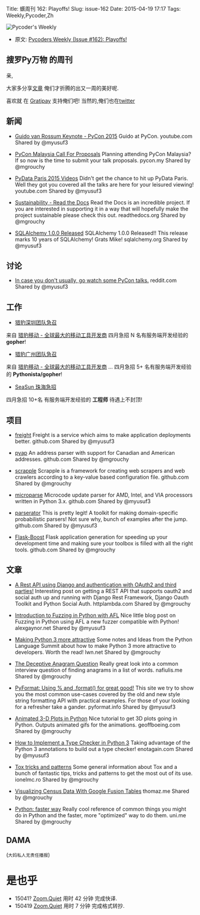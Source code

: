 Title: 蠎周刊 162: Playoffs!
Slug: issue-162
Date: 2015-04-19 17:17
Tags: Weekly,Pycoder,Zh 


![Pycoder's Weekly](https://gallery.mailchimp.com/9735795484d2e4c204da82a29/images/Image_202014_01_22_20at_2010.45.04_20AM9789bf.png)


- 原文: [Pycoders Weekly (Issue #162): Playoffs!](http://us4.campaign-archive2.com/?u=9735795484d2e4c204da82a29&id=50a00cbf9b&e=889f3f6a05)

##  搜罗Py万物 的周刊

亲,



大家多分享[文章](http://pycoders.com/submissions/) 
俺们才折腾的出又一周的美好呢.

喜欢就
在 [Gratipay](https://www.gratipay.com/PycodersWeekly)
支持俺们吧!
当然的,俺们也在[twitter](http://www.twitter.com/pycoders)


## 新闻


- [Guido van Rossum Keynote - PyCon 2015](https://www.youtube.com/watch?v=G-uKNd5TSBw&feature=youtu.be)
Guido at PyCon.
youtube.com
Shared by @myusuf3
 

- [PyCon Malaysia Call For Proposals](http://www.pycon.my/call-for-proposal)
Planning attending PyCon Malaysia? If so now is the time to submit your talk proposals.
pycon.my
Shared by @mgrouchy
 

- [PyData Paris 2015 Videos](https://www.youtube.com/playlist?list=PLzjFI0G5nSsqCLCRa-Iyh5G_yIFn-Bw9G)
Didn't get the chance to hit up PyData Paris. Well they got you covered all the talks are here for your leisured viewing!
youtube.com
Shared by @myusuf3
 

- [Sustainability - Read the Docs](https://readthedocs.org/sustainability/)
Read the Docs is an incredible project. If you are interested in supporting it in a way that will hopefully make the project sustainable please check this out.
readthedocs.org
Shared by @mgrouchy


- [SQLAlchemy 1.0.0 Released](http://www.sqlalchemy.org/blog/2015/04/16/sqlalchemy-1.0.0-released/)
SQLAlchemy 1.0.0 Released!! This release marks 10 years of SQLAlchemy! Grats Mike!
sqlalchemy.org
Shared by @myusuf3
 




## 讨论

- [In case you don't usually, go watch some PyCon talks.](http://www.reddit.com/r/Python/comments/32wgg3/in_case_you_dont_usually_go_watch_some_pycon_talks/)
reddit.com
Shared by @myusuf3




## 工作


- [猎豹深圳团队急召](https://github.com/cheetahmobile/CMBM/wiki/BmSzHr)

来自 [猎豹移动 - 全球最大的移动工具开发商](http://www.cmcm.com/zh-cn/cm-backup/) 
四月急招 N 名有服务端开发经验的 **gopher**!


- [猎豹广州团队急召](https://github.com/cheetahmobile/CMBM/wiki/BmGzHr)

来自 [猎豹移动 - 全球最大的移动工具开发商](http://www.cmcm.com/zh-cn/cm-backup/) ...
四月急招 5+ 名有服务端开发经验的 **Pythonista/gopher**!

- [SeaSun 珠海急招](https://github.com/cheetahmobile/CMBM/wiki/SeaSunZh)

四月急招 10+名 有服务端开发经验的 **工程师** 待遇上不封顶!


## 项目


- [freight](https://github.com/getsentry/freight)
Freight is a service which aims to make application deployments better.
github.com
Shared by @myusuf3
 

- [pyap](https://github.com/vladimarius/pyap)
An address parser with support for Canadian and American addresses.
github.com
Shared by @mgrouchy
 

- [scrapple](https://github.com/scrappleapp/scrapple)
Scrapple is a framework for creating web scrapers and web crawlers according to a key-value based configuration file.
github.com
Shared by @mgrouchy
 

- [microparse](https://github.com/ddcc/microparse)
Microcode update parser for AMD, Intel, and VIA processors written in Python 3.x.
github.com
Shared by @myusuf3
 

- [parserator](https://github.com/datamade/parserator)
This is pretty legit! A toolkit for making domain-specific probabilistic parsers! Not sure why, bunch of examples after the jump.
github.com
Shared by @myusuf3
 

- [Flask-Boost](https://github.com/hustlzp/Flask-Boost)
Flask application generation for speeding up your development time and making sure your toolbox is filled with all the right tools.
github.com
Shared by @mgrouchy



## 文章

- [A Rest API using Django and authentication with OAuth2 and third parties!](http://httplambda.com/a-rest-api-with-django-and-oauthw-authentication/)
Interesting post on getting a REST API that supports oauth2 and social auth up and running with Django Rest Framework, Django Oauth Toolkit and Python Social Auth.
httplambda.com
Shared by @mgrouchy
 

- [Introduction to Fuzzing in Python with AFL](https://alexgaynor.net/2015/apr/13/introduction-to-fuzzing-in-python-with-afl/)
Nice little blog post on Fuzzing in Python using AFL a new fuzzer compatible with Python!
alexgaynor.net
Shared by @myusuf3
 

- [Making Python 3 more attractive](http://lwn.net/SubscriberLink/640179/06c2868dffb2aec3/)
Some notes and Ideas from the Python Language Summit about how to make Python 3 more attractive to developers. Worth the read!
lwn.net
Shared by @mgrouchy
 

- [The Deceptive Anagram Question](http://nafiulis.me/the-deceptive-anagram-question.html)
Really great look into a common interview question of finding anagrams in a list of words.
nafiulis.me
Shared by @mgrouchy
 

- [PyFormat: Using % and .format() for great good!](http://pyformat.info/)
This site we try to show you the most common use-cases covered by the old and new style string formatting API with practical examples. For those of your looking for a refresher take a gander.
pyformat.info
Shared by @myusuf3
 

- [Animated 3-D Plots in Python](http://geoffboeing.com/2015/04/animated-3d-plots-python/)
Nice tutorial to get 3D plots going in Python. Outputs animated gifs for the animations.
geoffboeing.com
Shared by @mgrouchy
 

- [How to Implement a Type Checker in Python 3](http://www.enotagain.com/essays/how-to-implement-a-type-checker-in-python-3.html)
Taking advantage of the Python 3 annotations to build out a type checker!
enotagain.com
Shared by @myusuf3
 

- [Tox tricks and patterns](http://blog.ionelmc.ro/2015/04/14/tox-tricks-and-patterns/)
Some general information about Tox and a bunch of fantastic tips, tricks and patterns to get the most out of its use.
ionelmc.ro
Shared by @mgrouchy
 

- [Visualizing Census Data With Google Fusion Tables](http://thomaz.me/data/visualizing-census-data-with-google-fusion-tables-tutorial/)
thomaz.me
Shared by @mgrouchy
 

- [Python: faster way](http://pythonfasterway.uni.me/)
Really cool reference of common things you might do in Python and the faster, more "optimized" way to do them.
uni.me
Shared by @mgrouchy


## DAMA
(`大妈私人无责任播报`)



# 是也乎

- 15041? [Zoom.Quiet](http://zoomquiet.org/) 用时 42 分钟 完成快译.
- 150419 [Zoom.Quiet](http://zoomquiet.org/) 用时 7 分钟 完成格式转抄.

    
 
